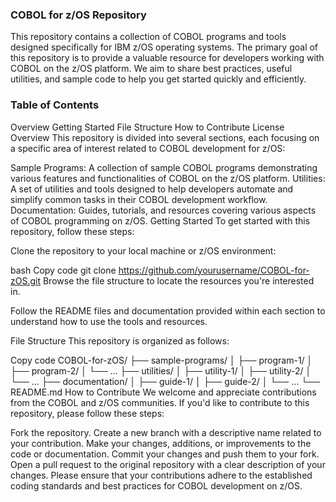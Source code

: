 ### COBOL for z/OS Repository
This repository contains a collection of COBOL programs and tools designed specifically for IBM z/OS operating systems. The primary goal of this repository is to provide a valuable resource for developers working with COBOL on the z/OS platform. We aim to share best practices, useful utilities, and sample code to help you get started quickly and efficiently.

### Table of Contents
Overview
Getting Started
File Structure
How to Contribute
License
Overview
This repository is divided into several sections, each focusing on a specific area of interest related to COBOL development for z/OS:

Sample Programs: A collection of sample COBOL programs demonstrating various features and functionalities of COBOL on the z/OS platform.
Utilities: A set of utilities and tools designed to help developers automate and simplify common tasks in their COBOL development workflow.
Documentation: Guides, tutorials, and resources covering various aspects of COBOL programming on z/OS.
Getting Started
To get started with this repository, follow these steps:

Clone the repository to your local machine or z/OS environment:

bash
Copy code
git clone https://github.com/yourusername/COBOL-for-zOS.git
Browse the file structure to locate the resources you're interested in.

Follow the README files and documentation provided within each section to understand how to use the tools and resources.

File Structure
This repository is organized as follows:

Copy code
COBOL-for-zOS/
├── sample-programs/
│   ├── program-1/
│   ├── program-2/
│   └── ...
├── utilities/
│   ├── utility-1/
│   ├── utility-2/
│   └── ...
├── documentation/
│   ├── guide-1/
│   ├── guide-2/
│   └── ...
└── README.md
How to Contribute
We welcome and appreciate contributions from the COBOL and z/OS communities. If you'd like to contribute to this repository, please follow these steps:

Fork the repository.
Create a new branch with a descriptive name related to your contribution.
Make your changes, additions, or improvements to the code or documentation.
Commit your changes and push them to your fork.
Open a pull request to the original repository with a clear description of your changes.
Please ensure that your contributions adhere to the established coding standards and best practices for COBOL development on z/OS.
